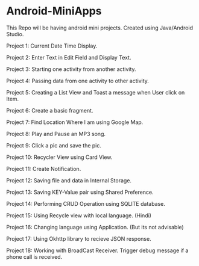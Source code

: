 # Android-MiniApps
This Repo will be having android mini projects.  Created using Java/Android Studio.

Project 1: Current Date Time Display.

Project 2: Enter Text in Edit Field and Display Text. 

Project 3: Starting one activity from another activity.

Project 4: Passing data from one activity to other activity.

Project 5: Creating a List View and Toast a message when User click on Item.

Project 6: Create a basic fragment. 

Project 7: Find Location Where I am using Google Map.

Project 8: Play and Pause an MP3 song.

Project 9: Click a pic and save the pic.

Project 10: Recycler View using Card View.

Project 11: Create Notification.

Project 12: Saving file and data in Internal Storage.

Project 13: Saving KEY-Value pair using Shared Preference.

Project 14: Performing CRUD Operation using SQLITE database.

Project 15: Using Recycle view with local language. (Hindi)

Project 16: Changing language using Application. (But its not advisable)

Project 17: Using Okhttp library to recieve JSON response.

Project 18: Working with BroadCast Receiver. Trigger debug message if a phone call is received.




